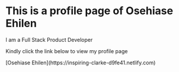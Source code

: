 # This is a profile page of Osehiase Ehilen
<p>I am a Full Stack Product Developer</p>
<p>Kindly click the link below to view my profile page</p>
[Osehiase Ehilen](https://inspiring-clarke-d9fe41.netlify.com)
